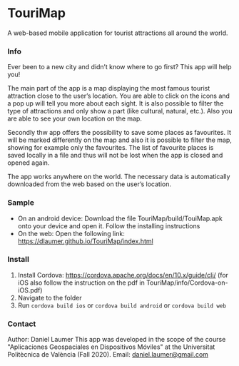 # TouriMap

A web-based mobile application for tourist attractions all around the world. 

### Info
Ever been to a new city and didn’t know where to go first? This app will help you! 

The main part of the app is a map displaying the most famous tourist attraction close to the user’s location. You are able to click on the icons and a pop up will tell you more about each sight. It is also possible to filter the type of attractions and only show a part (like cultural, natural, etc.). Also you are able to see your own location on the map. 

Secondly thw app offers the possibility to save some places as favourites. It will be marked differently on the map and also it is possible to filter the map, showing for example only the favourites. The list of favourite places is saved locally in a file and thus will not be lost when the app is closed and opened again. 

The app works anywhere on the world. The necessary data is automatically downloaded from the web based on the user’s location.

### Sample
- On an android device: Download the file TouriMap/build/TouiMap.apk onto your device and open it. Follow the installing instructions
- On the web: Open the following link: https://dlaumer.github.io/TouriMap/index.html

### Install
1. Install Cordova: https://cordova.apache.org/docs/en/10.x/guide/cli/ (for iOS also follow the instruction on the pdf in TouriMap/info/Cordova-on-iOS.pdf)
2. Navigate to the folder
3. Run ```cordova build ios``` or  ```cordova build android``` or  ```cordova build web```


### Contact
Author: Daniel Laumer
This app was developed in the scope of the course "Aplicaciones Geospaciales en Dispositivos Móviles" at the Universitat Politècnica de València (Fall 2020). 
Email: daniel.laumer@gmail.com
